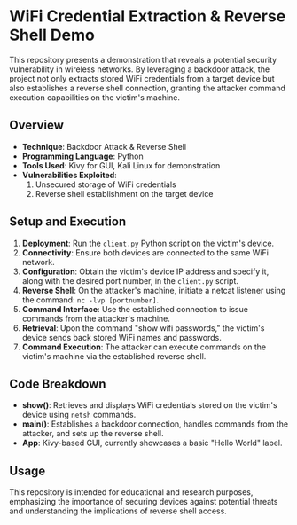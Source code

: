 # WiFi Credential Extraction & Reverse Shell Demo

This repository presents a demonstration that reveals a potential security vulnerability in wireless networks. By leveraging a backdoor attack, the project not only extracts stored WiFi credentials from a target device but also establishes a reverse shell connection, granting the attacker command execution capabilities on the victim's machine.

## Overview

- **Technique**: Backdoor Attack & Reverse Shell
- **Programming Language**: Python
- **Tools Used**: Kivy for GUI, Kali Linux for demonstration
- **Vulnerabilities Exploited**: 
  1. Unsecured storage of WiFi credentials
  2. Reverse shell establishment on the target device

## Setup and Execution

1. **Deployment**: Run the `client.py` Python script on the victim's device.
2. **Connectivity**: Ensure both devices are connected to the same WiFi network.
3. **Configuration**: Obtain the victim's device IP address and specify it, along with the desired port number, in the `client.py` script.
4. **Reverse Shell**: On the attacker's machine, initiate a netcat listener using the command: `nc -lvp [portnumber]`.
5. **Command Interface**: Use the established connection to issue commands from the attacker's machine.
6. **Retrieval**: Upon the command "show wifi passwords," the victim's device sends back stored WiFi names and passwords.
7. **Command Execution**: The attacker can execute commands on the victim's machine via the established reverse shell.

## Code Breakdown

- **show()**: Retrieves and displays WiFi credentials stored on the victim's device using `netsh` commands.
- **main()**: Establishes a backdoor connection, handles commands from the attacker, and sets up the reverse shell.
- **App**: Kivy-based GUI, currently showcases a basic "Hello World" label.

## Usage

This repository is intended for educational and research purposes, emphasizing the importance of securing devices against potential threats and understanding the implications of reverse shell access.

